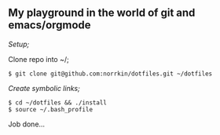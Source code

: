 ## My playground in the world of git and emacs/orgmode

*Setup;*

Clone repo into ~/;

    $ git clone git@github.com:norrkin/dotfiles.git ~/dotfiles

*Create symbolic links;*

    $ cd ~/dotfiles && ./install
    $ source ~/.bash_profile


Job done...